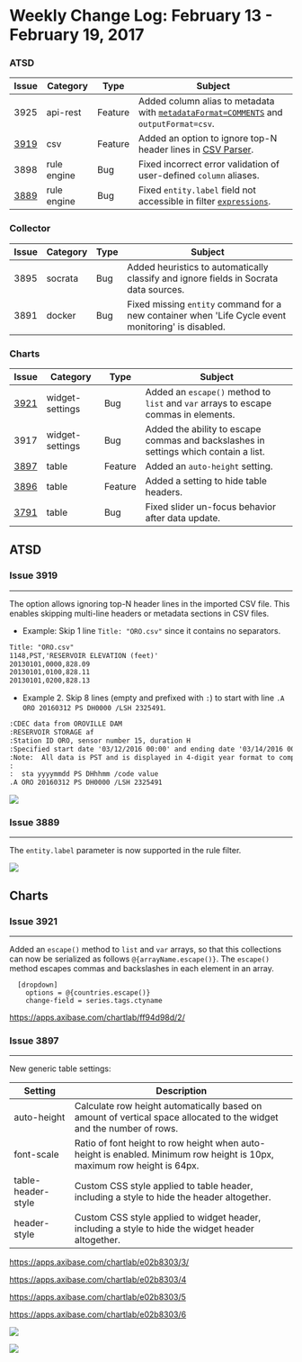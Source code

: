 Weekly Change Log: February 13 - February 19, 2017
==================================================

### ATSD

| Issue| Category        | Type    | Subject                                                                              |
|------|-----------------|---------|--------------------------------------------------------------------------------------| 
| 3925 | api-rest        | Feature     | Added column alias to metadata with [`metadataFormat=COMMENTS`](../../sql/api.md#parameters) and `outputFormat=csv`.                                                       |
| [3919](#issue-3919) | csv        | Feature | Added an option to ignore top-N header lines in [CSV Parser](../../parsers/csv/README.md).                                                                  |
| 3898 | rule engine     | Bug     | Fixed incorrect error validation of user-defined `column` aliases.                                                      |
| [3889](#issue-3889) | rule engine     | Bug     | Fixed `entity.label` field not accessible in filter [`expressions`](../../rule-engine/filters.md).                                                                 |

### Collector

| Issue| Category        | Type    | Subject                                                                              |
|------|-----------------|---------|--------------------------------------------------------------------------------------| 
| 3895 | socrata         | Bug     | Added heuristics to automatically classify and ignore fields in Socrata data sources. |
| 3891 | docker          | Bug     | Fixed missing `entity` command for a new container when 'Life Cycle event monitoring' is disabled.   |

### Charts

| Issue| Category        | Type    | Subject                                                                              |
|------|-----------------|---------|--------------------------------------------------------------------------------------| 
| [3921](#issue-3921) | widget-settings | Bug     | Added an `escape()` method to `list` and `var` arrays to escape commas in elements.         |
| 3917 | widget-settings | Bug     | Added the ability to escape commas and backslashes in settings which contain a list.                 |
| [3897](#issue-3897) | table      | Feature | Added an `auto-height` setting.                                                                |
| [3896](#issue-3896) | table      | Feature | Added a setting to hide table headers.                                                   |
| [3791](#issue-3791) | table      | Bug     | Fixed slider un-focus behavior after data update.                |

## ATSD

### Issue 3919
--------------

The option allows ignoring top-N header lines in the imported CSV file. This enables skipping multi-line headers or metadata sections in CSV files.

* Example: Skip 1 line `Title: "ORO.csv"` since it contains no separators.

```txt
Title: "ORO.csv"
1148,PST,'RESERVOIR ELEVATION (feet)'
20130101,0000,828.09
20130101,0100,828.11
20130101,0200,828.13
```

* Example 2. Skip 8 lines (empty and prefixed with `:`) to start with line `.A ORO 20160312 PS DH0000 /LSH 2325491`.

```txt
:CDEC data from OROVILLE DAM
:RESERVOIR STORAGE af
:Station ID ORO, sensor number 15, duration H
:Specified start date '03/12/2016 00:00' and ending date '03/14/2016 00:00'
:Note:  All data is PST and is displayed in 4-digit year format to comply with Y2K requirements.
:
:  sta yyyymmdd PS DHhhmm /code value
.A ORO 20160312 PS DH0000 /LSH 2325491 
```

![](Images/Figure4.png)

### Issue 3889
--------------

The `entity.label` parameter is now supported in the rule filter.

![](Images/Figure3.png)
 

## Charts

### Issue 3921
--------------

Added an `escape()` method to `list` and `var` arrays, so that this collections can now be serialized as follows  `@{arrayName.escape()}`. The `escape()` method escapes commas and backslashes in each element in an array.

```ls
  [dropdown]
    options = @{countries.escape()}
    change-field = series.tags.ctyname
```

https://apps.axibase.com/chartlab/ff94d98d/2/

### Issue 3897
--------------

New generic table settings:

| Setting | Description |
|---|---|
| auto-height	| Calculate row height automatically based on amount of vertical space allocated to the widget and the number of rows.|
| font-scale	| Ratio of font height to row height when auto-height is enabled. Minimum row height is 10px, maximum row height is 64px. |
| table-header-style	| Custom CSS style applied to table header, including a style to hide the header altogether. |
| header-style	| Custom CSS style applied to widget header, including a style to hide the widget header altogether. |

https://apps.axibase.com/chartlab/e02b8303/3/

https://apps.axibase.com/chartlab/e02b8303/4

https://apps.axibase.com/chartlab/e02b8303/5

https://apps.axibase.com/chartlab/e02b8303/6

![](Images/Figure1.png)

![](Images/Figure2.png)

